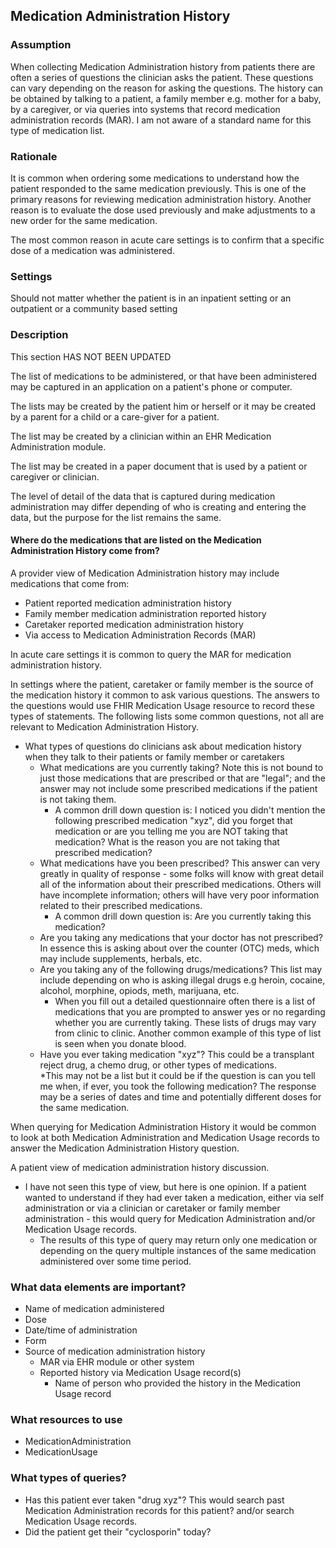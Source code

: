 ## Medication Administration History

### Assumption
When collecting Medication Administration history from patients there are often a series of questions the clinician asks the patient.  These questions can vary depending on the reason for asking the questions.  The history can be obtained by talking to a patient, a family member e.g. mother for a baby, by a caregiver, or via queries into systems that record medication administration records (MAR). I am not aware of a standard name for this type of medication list.   

### Rationale
It is common when ordering some medications to understand how the patient responded to the same medication previously.  This is one of the primary reasons for reviewing medication administration history.  Another reason is to evaluate the dose used previously and make adjustments to a new order for the same medication.

The most common reason in acute care settings is to confirm that a specific dose of a medication was administered. 

### Settings
Should not matter whether the patient is in an inpatient setting or an outpatient or a community based setting

### Description
This section HAS NOT BEEN UPDATED

The list of medications to be administered, or that have been administered may be captured in an application on a patient's phone or computer.

The lists may be created by the patient him or herself or it may be created by a parent for a child or a care-giver for a patient.  

The list may be created by a clinician within an EHR Medication Administration module.  

The list may be created in a paper document that is used by a patient or caregiver or clinician. 

The level of detail of the data that is captured during medication administration may differ depending of who is creating and entering the data, but the purpose for the list remains the same. 

#### Where do the medications that are listed on the Medication Administration History come from? 
A provider view of Medication Administration history may include medications that come from: 

* Patient reported medication administration history
* Family member medication administration reported history
* Caretaker reported medication administration history
* Via access to Medication Administration Records (MAR)

In acute care settings it is common to query the MAR for medication administration history.

In settings where the patient, caretaker or family member is the source of the medication history it common to ask various questions.  The answers to the questions would use FHIR Medication Usage resource to record these types of statements.  The following lists some common questions, not all are relevant to Medication Administration History.  

* What types of questions do clinicians ask about medication history when they talk to their patients or family member or caretakers
	* What medications are you currently taking?  Note this is not bound to just those medications that are prescribed or that are "legal"; and the answer may not include some prescribed medications if the patient is not taking them.
		* A common drill down question is: I noticed you didn't mention the following prescribed medication "xyz", did you forget that medication or are you telling me you are NOT taking that medication? What is the reason you are not taking that prescribed medication? 
	* What medications have you been prescribed? This answer can very greatly in quality of response - some folks will know with great detail all of the information about their prescribed medications.  Others will have incomplete information; others will have very poor information related to their prescribed medications.  
		* A common drill down question is:  Are you currently taking this medication? 
	* Are you taking any medications that your doctor has not prescribed?  In essence this is asking about over the counter (OTC) meds, which may include supplements, herbals, etc. 
	* Are you taking any of the following drugs/medications?  This list may include depending on who is asking illegal drugs e.g heroin, cocaine, alcohol, morphine, opiods, meth, marijuana, etc. 
		* When you fill out a detailed questionnaire often there is a list of medications that you are prompted to answer yes or no regarding whether you are currently taking. These lists of drugs may vary from clinic to clinic. Another common example of this type of list is seen when you donate blood.  
	* Have you ever taking medication "xyz"?  This could be a transplant reject drug, a chemo drug, or other types of medications. 	
		*This may not be a list but it could be if the question is can you tell me when, if ever, you took the following medication?  The response may be a series of dates and time and potentially different doses for the same medication. 

When querying for Medication Administration History it would be common to look at both Medication Administration and Medication Usage records to answer the Medication Administration History question.  

A patient view of medication administration history discussion.  

* I have not seen this type of view, but here is one opinion.  If a patient wanted to understand if they had ever taken a medication, either via self administration or via a clinician or caretaker or family member administration - this would query for Medication Administration and/or Medication Usage records. 
	* The results of this type of query may return only one medication or depending on the query multiple instances of the same medication administered over some time period. 

### What data elements are important?

* Name of medication administered
* Dose
* Date/time of administration
* Form
* Source of medication administration history
	* MAR via EHR module or other system
	* Reported history via Medication Usage record(s)
		* Name of person who provided the history in the Medication Usage record

### What resources to use
* MedicationAdministration
* MedicationUsage

### What types of queries?
* Has this patient ever taken "drug xyz"?  This would search past Medication Administration records for this patient? and/or search Medication Usage records. 
* Did the patient get their "cyclosporin" today?